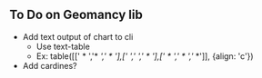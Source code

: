 To Do on Geomancy lib
---------------------
* Add text output of chart to cli
  * Use text-table
  * Ex: table([[' * ','* *',' * '],['* *','* *',' * '],[' * ',' * ','* *']], {align: 'c'})
* Add cardines?
